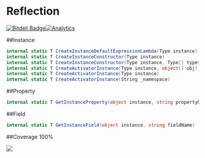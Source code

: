 # Reflection
[![Bitdeli Badge](https://d2weczhvl823v0.cloudfront.net/vicboma1/reflection/trend.png)](https://bitdeli.com/free "Bitdeli Badge")[![Analytics](https://ga-beacon.appspot.com/UA-68658653-1/reflection/readme)](https://github.com/igrigorik/ga-beacon)

##Instance
```c#
internal static T CreateInstanceDefaultExpressionLambda(Type instance)
internal static T CreateInstanceConstructor(Type instance)
internal static T CreateInstanceConstructor(Type instance, Type[] typesObject, object[] obj)
internal static T CreateActivatorInstance(Type instance, object[] obj)
internal static T CreateActivatorInstance(Type instance)
internal static T CreateActivatorInstance(String _namespace)
```

##Property
```c#
internal static T GetInstanceProperty(object instance, string propertyName);
```

##Field
```c#
internal static T GetInstanceField(object instance, string fieldName)
```

##Coverage 100%

![](http://i.imgur.com/I9KcngV.png?1)



